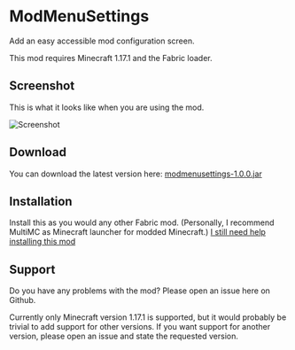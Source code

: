 # ModMenuSettings

Add an easy accessible mod configuration screen.

This mod requires Minecraft 1.17.1 and the Fabric loader.

## Screenshot

This is what it looks like when you are using the mod.

![Screenshot](screenshot.png?raw=true)

## Download

You can download the latest version here: [modmenusettings-1.0.0.jar](https://github.com/magicus/modmenusettings/releases/download/v1.0.0/modmenusettings-1.0.0.jar)

## Installation

Install this as you would any other Fabric mod. (Personally, I recommend MultiMC as Minecraft launcher for modded Minecraft.)
[I still need help installing this mod](https://lmgtfy.app/?q=how+to+install+minecraft+fabric+mods)

## Support

Do you have any problems with the mod? Please open an issue here on Github.

Currently only Minecraft version 1.17.1 is supported, but it would probably be trivial to add support for other versions.
If you want support for another version, please open an issue and state the requested version.
